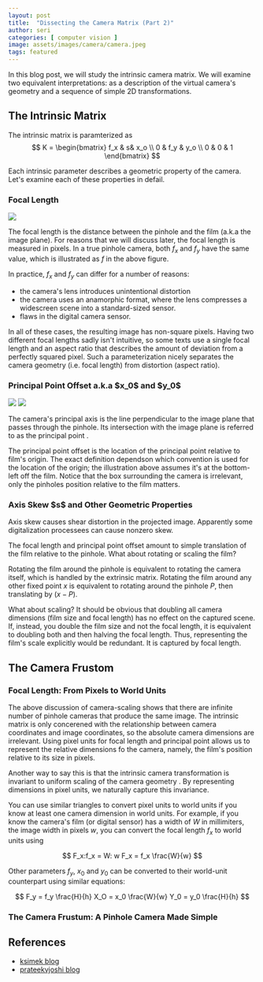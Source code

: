 ```yaml
---
layout: post
title:  "Dissecting the Camera Matrix (Part 2)"
author: seri
categories: [ computer vision ]
image: assets/images/camera/camera.jpeg
tags: featured 
---
```


In this blog post, we will study the intrinsic camera matrix. We will examine two equivalent interpretations: as a description of the virtual camera's geometry and a sequence of simple 2D transformations. 
  <!--more-->

<h2> The Intrinsic Matrix </h2>

The intrinsic matrix is paramterized as 
$$
K = \begin{bmatrix} f_x & s& x_o \\ 0 & f_y & y_o \\ 0 & 0 & 1 \end{bmatrix}
$$

Each intrinsic parameter describes a geometric property of the camera. Let's examine each of these properties in defail.

<h3> Focal Length </h3>

<picture><img src="{{site.baseurl}}/assets/images/focal.png"></picture>

The focal length is the distance between the pinhole and the film (a.k.a the image plane). For reasons that we will discuss later, the focal length is measured in pixels. In a true pinhole camera, both $f_x$ and $f_y$ have the same value, which is illustrated as $f$ in the above figure.  

In practice, $f_x$ and $f_y$ can differ for a number of reasons:
<ul><li> the camera's lens introduces unintentional distortion </li>
<li> the camera uses an anamorphic format, where the lens compresses a widescreen scene into a standard-sized sensor. </li>
<li> flaws in the digital camera sensor. </li></ul>

In all of these cases, the resulting image has non-square pixels. Having two different focal lengths sadly isn't intuitive, so some texts use a single focal length and an <span class="underline"> aspect ratio </span> that describes the amount of deviation from a perfectly squared pixel. Such a parameterization nicely separates the camera geometry (i.e. focal length) from distortion (aspect ratio). 
<h3> Principal Point Offset a.k.a $x_0$ and $y_0$ </h3> 

<picture>
<img src="{{site.baseurl}}/assets/images/principal.png">
<img src="{{site.baseurl}}/assets/images/origin.png">
</picture>

The camera's <span class="highlight-yellow"> principal axis </span> is the line perpendicular to the image plane that passes through the pinhole. Its intersection with the image plane is referred to as the <span class="highlight-pink"> principal point </span>.

The <span class="glow"> principal point offset </span> is the location of the principal point relative to film's origin. The exact definition dependson which convention is used for the location of the origin; the illustration above assumes it's at the bottom-left off the film. Notice that the box surrounding the camera is irrelevant, only the pinholes position relative to the film matters. 

<h3> Axis Skew $s$ and Other Geometric Properties  </h3>
Axis skew causes shear distortion in the projected image. Apparently some digitalization processees can cause nonzero skew. 

The focal length and principal point offset amount to simple translation of the film relative to the pinhole. What about rotating or scaling the film?

Rotating the film around the pinhole is equivalent to rotating the camera itself, which is handled by the extrinsic matrix. Rotating the film around any other fixed point $x$ is equivalent to rotating around the pinhole $P$, then translating by $(x-P)$.

What about scaling? It should be obvious that doubling all camera dimensions (film size and focal length) has no effect on the captured scene. If, instead, you double the film size and not the focal length, it is equivalent to doubling both and then halving the focal length. Thus, representing the film's scale explicitly would be redundant. It is captured by focal length. 

<h2> The Camera Frustom </h2> 
<h3> Focal Length: From Pixels to World Units </h3>

The above discussion of camera-scaling shows that there are infinite number of pinhole cameras that produce the same image. The intrinsic matrix is only concerened with the relationship between camera coordinates and image coordinates, so the absolute camera dimensions are irrelevant. <span class="underline"> Using pixel units for focal length and principal point allows us to represent the relative dimensions fo the camera, namely, the film's position relative to its size in pixels. 


Another way to say this is that <span class="green"> the intrinsic camera transformation is invariant to uniform scaling of the camera geometry </span>. By representing dimensions in pixel units, we naturally capture this invariance. 

You can use similar triangles to convert pixel units to world units if you know at least one camera dimension in world units. For example, if you know the camera's film (or digital sensor) has a width of $W$ in millimiters, the image width in pixels $w$, you can convert the focal length $f_x$ to world units using 

$$
F_x:f_x = W: w   F_x = f_x \frac{W}{w}
$$

Other parameters $f_y$, $x_0$ and $y_0$ can be converted to their world-unit counterpart using similar equations:


$$
F_y = f_y \frac{H}{h} X_O = x_0 \frac{W}{w} Y_0 = y_0 \frac{H}{h}
$$

<h3> The Camera Frustum: A Pinhole Camera Made Simple </h3>


<h2> References </h2>
<ul> 
<li><a href="https://ksimek.github.io/2012/08/14/decompose/"> ksimek blog </a></li>
<li><a href="https://prateekvjoshi.com/2014/05/31/understanding-camera-calibration/"> prateekvjoshi blog </a></li>
</ul>


